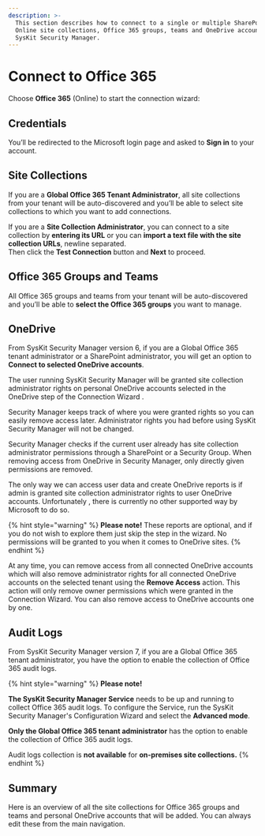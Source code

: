 ```yaml
---
description: >-
  This section describes how to connect to a single or multiple SharePoint
  Online site collections, Office 365 groups, teams and OneDrive accounts from
  SysKit Security Manager.
---
```


# Connect to Office 365

Choose **Office 365** \(Online\) to start the connection wizard:

## Credentials

You’ll be redirected to the Microsoft login page and asked to **Sign in** to your account.

## Site Collections

If you are a **Global Office 365 Tenant Administrator**, all site collections from your tenant will be auto-discovered and you’ll be able to select site collections to which you want to add connections.

If you are a **Site Collection Administrator**, you can connect to a site collection by **entering its URL** or you can **import a text file with the site collection URLs**, newline separated.  
Then click the **Test Connection** button and **Next** to proceed.

## Office 365 Groups and Teams

All Office 365 groups and teams from your tenant will be auto-discovered and you’ll be able to **select the Office 365 groups** you want to manage.

## OneDrive

From SysKit Security Manager version 6, if you are a Global Office 365 tenant administrator or a SharePoint administrator, you will get an option to **Connect to selected OneDrive accounts**.

The user running SysKit Security Manager will be granted site collection administrator rights on personal OneDrive accounts selected in the OneDrive step of the Connection Wizard .

Security Manager keeps track of where you were granted rights so you can easily remove access later. Administrator rights you had before using SysKit Security Manager will not be changed.

Security Manager checks if the current user already has site collection administrator permissions through a SharePoint or a Security Group. When removing access from OneDrive in Security Manager, only directly given permissions are removed.

The only way we can access user data and create OneDrive reports is if admin is granted site collection administrator rights to user OneDrive accounts. Unfortunately , there is currently no other supported way by Microsoft to do so.

{% hint style="warning" %}
**Please note!** These reports are optional, and if you do not wish to explore them just skip the step in the wizard. No permissions will be granted to you when it comes to OneDrive sites.
{% endhint %}

At any time, you can remove access from all connected OneDrive accounts which will also remove administrator rights for all connected OneDrive accounts on the selected tenant using the **Remove Access** action. This action will only remove owner permissions which were granted in the Connection Wizard. You can also remove access to OneDrive accounts one by one.

## Audit Logs

From SysKit Security Manager version 7, if you are a Global Office 365 tenant administrator, you have the option to enable the collection of Office 365 audit logs.

{% hint style="warning" %}
**Please note!**  
  
**The SysKit Security Manager Service** needs to be up and running to collect Office 365 audit logs. To configure the Service, run the SysKit Security Manager's Configuration Wizard and select the **Advanced mode**. 

**Only the Global Office 365 tenant administrator** has the option to enable the collection of Office 365 audit logs.

Audit logs collection is **not available** for **on-premises site collections.**
{% endhint %}



## Summary

Here is an overview of all the site collections for Office 365 groups and teams and personal OneDrive accounts that will be added. You can always edit these from the main navigation.

